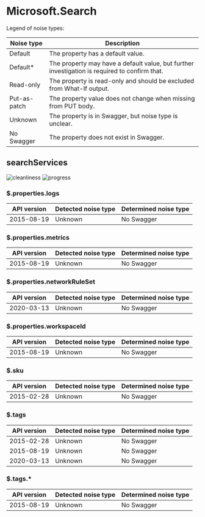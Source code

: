 # Microsoft.Search

Legend of noise types:

| Noise type   | Description                                                                                   |
| ------------ | --------------------------------------------------------------------------------------------- |
| Default      | The property has a default value.                                                             |
| Default*     | The property may have a default value, but further investigation is required to confirm that. |
| Read-only    | The property is read-only and should be excluded from What-If output.                         |
| Put-as-patch | The property value does not change when missing from PUT body.                                |
| Unknown      | The property is in Swagger, but noise type is unclear.                                        |
| No Swagger   | The property does not exist in Swagger.                                                       |

## searchServices

![cleanliness](https://img.shields.io/badge/cleanliness-75.00%25%20(27%20/%2036)-yellowgreen) ![progress](https://img.shields.io/badge/progress-0.00%25%20(0%20/%209)-red)

### \$.properties.logs

| API version | Detected noise type | Determined noise type |
| ----------- | ------------------- | --------------------- |
| 2015-08-19  | Unknown             | No Swagger            |

### \$.properties.metrics

| API version | Detected noise type | Determined noise type |
| ----------- | ------------------- | --------------------- |
| 2015-08-19  | Unknown             | No Swagger            |

### \$.properties.networkRuleSet

| API version | Detected noise type | Determined noise type |
| ----------- | ------------------- | --------------------- |
| 2020-03-13  | Unknown             | No Swagger            |

### \$.properties.workspaceId

| API version | Detected noise type | Determined noise type |
| ----------- | ------------------- | --------------------- |
| 2015-08-19  | Unknown             | No Swagger            |

### \$.sku

| API version | Detected noise type | Determined noise type |
| ----------- | ------------------- | --------------------- |
| 2015-02-28  | Unknown             | No Swagger            |

### \$.tags

| API version | Detected noise type | Determined noise type |
| ----------- | ------------------- | --------------------- |
| 2015-02-28  | Unknown             | No Swagger            |
| 2015-08-19  | Unknown             | No Swagger            |
| 2020-03-13  | Unknown             | No Swagger            |

### \$.tags.*

| API version | Detected noise type | Determined noise type |
| ----------- | ------------------- | --------------------- |
| 2015-08-19  | Unknown             | No Swagger            |

